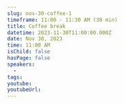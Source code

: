 ```yaml
---
slug: nov-30-coffee-1
timeframe: 11:00 - 11:30 AM (30 min)
title: Coffee break
datetime: 2023-11-30T11:00:00.000Z
date: Nov 30, 2023
time: 11:00 AM
isChild: false
hasPage: false
speakers:
  -
tags:
youtube:
youtubeUrl:
---
```


